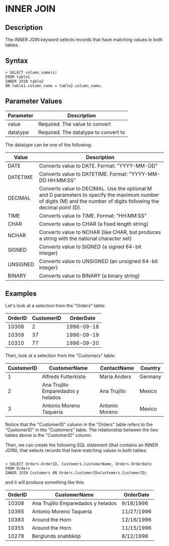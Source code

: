 # **INNER JOIN**

## **Description**
The INNER JOIN keyword selects records that have matching values in both tables.


## **Syntax**
```
> SELECT column_name(s)
FROM table1
INNER JOIN table2
ON table1.column_name = table2.column_name;

```

## **Parameter Values**
|  Parameter   | Description  |
|  ----  | ----  |
| value  | Required. The value to convert |
| datatype  | Required. The datatype to convert to |


The datatype can be one of the following:

|  Value   | Description  |
|  ----  | ----  |
| DATE  | Converts value to DATE. Format: "YYYY-MM-DD" |
| DATETIME  | Converts value to DATETIME. Format: "YYYY-MM-DD HH:MM:SS" |
| DECIMAL  | Converts value to DECIMAL. Use the optional M and D parameters to specify the maximum number of digits (M) and the number of digits following the decimal point (D). |
| TIME  | Converts value to TIME. Format: "HH:MM:SS" |
| CHAR  | Converts value to CHAR (a fixed length string) |
| NCHAR  | Converts value to NCHAR (like CHAR, but produces a string with the national character set) |
| SIGNED  | Converts value to SIGNED (a signed 64-bit integer) |
| UNSIGNED  | Converts value to UNSIGNED (an unsigned 64-bit integer) |
| BINARY  | Converts value to BINARY (a binary string) |


## **Examples**


Let's look at a selection from the "Orders" table:

|  OrderID   | CustomerID  | OrderDate | 
|  ----  | ----  | ---- |
| 10308  | 2 |  	1996-09-18 |
| 10309  | 37  | 1996-09-19 |
| 10310  | 77  | 1996-09-20 |


Then, look at a selection from the "Customers" table:

|  CustomerID   | CustomerName  | ContactName | Country |
|  ----  | ----  | ---- | ---- | 
| 1  | Alfreds Futterkiste	 |  	Maria Anders	 | Germany | 
| 2  | Ana Trujillo Emparedados y helados	  | Ana Trujillo	| Mexico | 
| 3  | Antonio Moreno Taquería	 | Antonio Moreno	 | Mexico |


Notice that the "CustomerID" column in the "Orders" table refers to the "CustomerID" in the "Customers" table. The relationship between the two tables above is the "CustomerID" column.

Then, we can create the following SQL statement (that contains an INNER JOIN), that selects records that have matching values in both tables:

```

> SELECT Orders.OrderID, Customers.CustomerName, Orders.OrderDate
FROM Orders
INNER JOIN Customers ON Orders.CustomerID=Customers.CustomerID;

```

and it will produce something like this:

|  OrderID   | CustomerName  | OrderDate | 
|  ----  | ----  | ---- |
| 10308  | Ana Trujillo Emparedados y helados	 |  	9/18/1996 |
| 10365  | Antonio Moreno Taquería	  | 	11/27/1996|
| 10383  | Around the Horn	  | 12/16/1996 |
| 10355  | Around the Horn	  | 11/15/1996 |
| 10278  | Berglunds snabbköp		  | 8/12/1996 |


